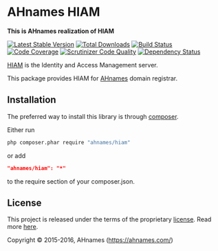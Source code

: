 AHnames HIAM
============

**This is AHnames realization of HIAM**

[![Latest Stable Version](https://poser.pugx.org/ahnames/hiam/v/stable)](https://packagist.org/packages/ahnames/hiam)
[![Total Downloads](https://poser.pugx.org/ahnames/hiam/downloads)](https://packagist.org/packages/ahnames/hiam)
[![Build Status](https://img.shields.io/travis/ahnames/hiam.svg)](https://travis-ci.org/ahnames/hiam)
[![Code Coverage](https://scrutinizer-ci.com/g/ahnames/hiam/badges/coverage.png?b=master)](https://scrutinizer-ci.com/g/ahnames/hiam/?branch=master)
[![Scrutinizer Code Quality](https://scrutinizer-ci.com/g/ahnames/hiam/badges/quality-score.png?b=master)](https://scrutinizer-ci.com/g/ahnames/hiam/?branch=master)
[![Dependency Status](https://www.versioneye.com/php/ahnames:hiam/dev-master/badge.svg)](https://www.versioneye.com/php/ahnames:hiam/dev-master)

[HIAM](http://hiqdev.com/hiam) is the Identity and Access Management server.

This package provides HIAM for [AHnames](http://ahnames.com) domain registrar.

## Installation

The preferred way to install this library is through [composer](http://getcomposer.org/download/).

Either run

```sh
php composer.phar require "ahnames/hiam"
```

or add

```json
"ahnames/hiam": "*"
```

to the require section of your composer.json.

## License

This project is released under the terms of the proprietary [license](LICENSE).
Read more [here](https://en.wikipedia.org/wiki/Proprietary_software).

Copyright © 2015-2016, AHnames (https://ahnames.com/)
